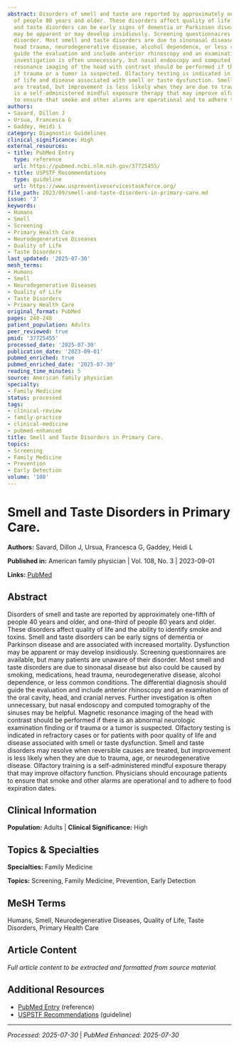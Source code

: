 ```yaml
---
abstract: Disorders of smell and taste are reported by approximately one-fifth of people 40 years and older, and one-third
  of people 80 years and older. These disorders affect quality of life and the ability to identify smoke and toxins. Smell
  and taste disorders can be early signs of dementia or Parkinson disease and are associated with increased mortality. Dysfunction
  may be apparent or may develop insidiously. Screening questionnaires are available, but many patients are unaware of their
  disorder. Most smell and taste disorders are due to sinonasal disease but also could be caused by smoking, medications,
  head trauma, neurodegenerative disease, alcohol dependence, or less common conditions. The differential diagnosis should
  guide the evaluation and include anterior rhinoscopy and an examination of the oral cavity, head, and cranial nerves. Further
  investigation is often unnecessary, but nasal endoscopy and computed tomography of the sinuses may be helpful. Magnetic
  resonance imaging of the head with contrast should be performed if there is an abnormal neurologic examination finding or
  if trauma or a tumor is suspected. Olfactory testing is indicated in refractory cases or for patients with poor quality
  of life and disease associated with smell or taste dysfunction. Smell and taste disorders may resolve when reversible causes
  are treated, but improvement is less likely when they are due to trauma, age, or neurodegenerative disease. Olfactory training
  is a self-administered mindful exposure therapy that may improve olfactory function. Physicians should encourage patients
  to ensure that smoke and other alarms are operational and to adhere to food expiration dates.
authors:
- Savard, Dillon J
- Ursua, Francesca G
- Gaddey, Heidi L
category: Diagnostic Guidelines
clinical_significance: High
external_resources:
- title: PubMed Entry
  type: reference
  url: https://pubmed.ncbi.nlm.nih.gov/37725455/
- title: USPSTF Recommendations
  type: guideline
  url: https://www.uspreventiveservicestaskforce.org/
file_path: 2023/09/smell-and-taste-disorders-in-primary-care.md
issue: '3'
keywords:
- Humans
- Smell
- Screening
- Primary Health Care
- Neurodegenerative Diseases
- Quality of Life
- Taste Disorders
last_updated: '2025-07-30'
mesh_terms:
- Humans
- Smell
- Neurodegenerative Diseases
- Quality of Life
- Taste Disorders
- Primary Health Care
original_format: PubMed
pages: 240-248
patient_population: Adults
peer_reviewed: true
pmid: '37725455'
processed_date: '2025-07-30'
publication_date: '2023-09-01'
pubmed_enriched: true
pubmed_enriched_date: '2025-07-30'
reading_time_minutes: 5
source: American family physician
specialty:
- Family Medicine
status: processed
tags:
- clinical-review
- family-practice
- clinical-medicine
- pubmed-enhanced
title: Smell and Taste Disorders in Primary Care.
topics:
- Screening
- Family Medicine
- Prevention
- Early Detection
volume: '108'
---
```


# Smell and Taste Disorders in Primary Care.

**Authors:** Savard, Dillon J, Ursua, Francesca G, Gaddey, Heidi L

**Published in:** American family physician | Vol. 108, No. 3 | 2023-09-01

**Links:** [PubMed](https://pubmed.ncbi.nlm.nih.gov/37725455/)

## Abstract

Disorders of smell and taste are reported by approximately one-fifth of people 40 years and older, and one-third of people 80 years and older. These disorders affect quality of life and the ability to identify smoke and toxins. Smell and taste disorders can be early signs of dementia or Parkinson disease and are associated with increased mortality. Dysfunction may be apparent or may develop insidiously. Screening questionnaires are available, but many patients are unaware of their disorder. Most smell and taste disorders are due to sinonasal disease but also could be caused by smoking, medications, head trauma, neurodegenerative disease, alcohol dependence, or less common conditions. The differential diagnosis should guide the evaluation and include anterior rhinoscopy and an examination of the oral cavity, head, and cranial nerves. Further investigation is often unnecessary, but nasal endoscopy and computed tomography of the sinuses may be helpful. Magnetic resonance imaging of the head with contrast should be performed if there is an abnormal neurologic examination finding or if trauma or a tumor is suspected. Olfactory testing is indicated in refractory cases or for patients with poor quality of life and disease associated with smell or taste dysfunction. Smell and taste disorders may resolve when reversible causes are treated, but improvement is less likely when they are due to trauma, age, or neurodegenerative disease. Olfactory training is a self-administered mindful exposure therapy that may improve olfactory function. Physicians should encourage patients to ensure that smoke and other alarms are operational and to adhere to food expiration dates.

## Clinical Information

**Population:** Adults | **Clinical Significance:** High

## Topics & Specialties

**Specialties:** Family Medicine

**Topics:** Screening, Family Medicine, Prevention, Early Detection

## MeSH Terms

Humans, Smell, Neurodegenerative Diseases, Quality of Life, Taste Disorders, Primary Health Care

## Article Content

*Full article content to be extracted and formatted from source material.*

## Additional Resources

- [PubMed Entry](https://pubmed.ncbi.nlm.nih.gov/37725455/) (reference)
- [USPSTF Recommendations](https://www.uspreventiveservicestaskforce.org/) (guideline)

---

*Processed: 2025-07-30* | *PubMed Enhanced: 2025-07-30*
